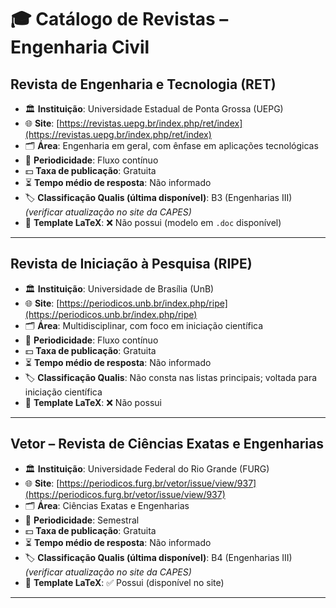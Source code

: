 # 🎓 Catálogo de Revistas – Engenharia Civil

## Revista de Engenharia e Tecnologia (RET)

- 🏛️ **Instituição**: Universidade Estadual de Ponta Grossa (UEPG)  
- 🌐 **Site**: [https://revistas.uepg.br/index.php/ret/index](https://revistas.uepg.br/index.php/ret/index)  
- 🗂️ **Área**: Engenharia em geral, com ênfase em aplicações tecnológicas  
- 📅 **Periodicidade**: Fluxo contínuo  
- 💵 **Taxa de publicação**: Gratuita  
- ⏳ **Tempo médio de resposta**: Não informado  
- 🏷️ **Classificação Qualis (última disponível)**: B3 (Engenharias III) *(verificar atualização no site da CAPES)*  
- 📄 **Template LaTeX**: ❌ Não possui (modelo em `.doc` disponível)

---

## Revista de Iniciação à Pesquisa (RIPE)

- 🏛️ **Instituição**: Universidade de Brasília (UnB)  
- 🌐 **Site**: [https://periodicos.unb.br/index.php/ripe](https://periodicos.unb.br/index.php/ripe)  
- 🗂️ **Área**: Multidisciplinar, com foco em iniciação científica  
- 📅 **Periodicidade**: Fluxo contínuo  
- 💵 **Taxa de publicação**: Gratuita  
- ⏳ **Tempo médio de resposta**: Não informado  
- 🏷️ **Classificação Qualis**: Não consta nas listas principais; voltada para iniciação científica  
- 📄 **Template LaTeX**: ❌ Não possui

---

## Vetor – Revista de Ciências Exatas e Engenharias

- 🏛️ **Instituição**: Universidade Federal do Rio Grande (FURG)  
- 🌐 **Site**: [https://periodicos.furg.br/vetor/issue/view/937](https://periodicos.furg.br/vetor/issue/view/937)  
- 🗂️ **Área**: Ciências Exatas e Engenharias  
- 📅 **Periodicidade**: Semestral  
- 💵 **Taxa de publicação**: Gratuita  
- ⏳ **Tempo médio de resposta**: Não informado  
- 🏷️ **Classificação Qualis (última disponível)**: B4 (Engenharias III) *(verificar atualização no site da CAPES)*  
- 📄 **Template LaTeX**: ✅ Possui (disponível no site)

---